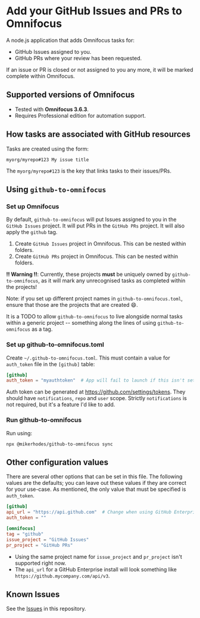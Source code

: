 # Add your GitHub Issues and PRs to Omnifocus

A node.js application that adds Omnifocus tasks for:

- GitHub Issues assigned to you.
- GitHub PRs where your review has been requested.

If an issue or PR is closed or not assigned to you any more, it will be marked
complete within Omnifocus.

## Supported versions of Omnifocus

- Tested with **Omnifocus 3.6.3**.
- Requires Professional edition for automation support.

## How tasks are associated with GitHub resources

Tasks are created using the form:

```
myorg/myrepo#123 My issue title
```

The `myorg/myrepo#123` is the key that links tasks to their issues/PRs.

## Using `github-to-omnifocus`

### Set up Omnifocus

By default, `github-to-omnifocus` will put Issues assigned to you in the
`GitHub Issues` project. It will put PRs in the `GitHub PRs` project. It will
also apply the `github` tag.

1. Create `GitHub Issues` project in Omnifocus. This can be nested within
    folders.
1. Create `GitHub PRs` project in Omnifocus. This can be nested within
    folders.

**‼️ Warning ‼️**: Currently, these projects **must** be uniquely owned by
`github-to-omnifocus`, as it will mark any unrecognised tasks as completed
within the projects!

Note: if you set up different project names in `github-to-omnifocus.toml`,
ensure that those are the projects that are created :smile:.

It is a TODO to allow `github-to-omnifocus` to live alongside normal tasks
within a generic project -- something along the lines of using
`github-to-omnifocus` as a tag.

### Set up github-to-omnifocus.toml

Create `~/.github-to-omnifocus.toml`. This must contain a value for `auth_token`
file in the `[github]` table:

```toml
[github]
auth_token = "myauthtoken"  # App will fail to launch if this isn't set
```

Auth token can be generated at https://github.com/settings/tokens. They should
have `notifications`, `repo` and `user` scope. Strictly `notifications` is
not required, but it's a feature I'd like to add.

### Run github-to-omnifocus

Run using:

```
npx @mikerhodes/github-to-omnifocus sync
```

## Other configuration values

There are several other options that can be set in this file. The following
values are the defaults; you can leave out these values if they are correct for
your use-case. As mentioned, the only value that must be specified is
`auth_token`.

```toml
[github]
api_url = "https://api.github.com"  # Change when using GitHub Enterprise
auth_token = ""

[omnifocus]
tag = "github"
issue_project = "GitHub Issues"
pr_project = "GitHub PRs"
```

- Using the same project name for `issue_project` and `pr_project` isn't
    supported right now.
- The `api_url` for a GitHub Enterprise install will look something like
    `https://github.mycompany.com/api/v3`.

## Known Issues

See the [Issues](https://github.com/mikerhodes/github-to-omnifocus/issues) in
this repository.
